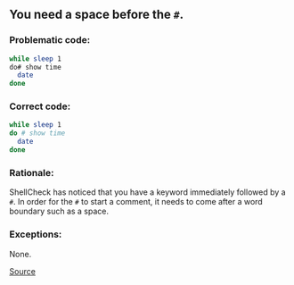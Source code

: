 ## You need a space before the `#`.

### Problematic code:

```sh
while sleep 1
do# show time
  date
done
```

### Correct code:

```sh
while sleep 1
do # show time
  date
done
```

### Rationale:

ShellCheck has noticed that you have a keyword immediately followed by a `#`. In order for the `#` to start a comment, it needs to come after a word boundary such as a space.

### Exceptions:

None.

[Source](https://github.com/koalaman/shellcheck/wiki/SC1099)

